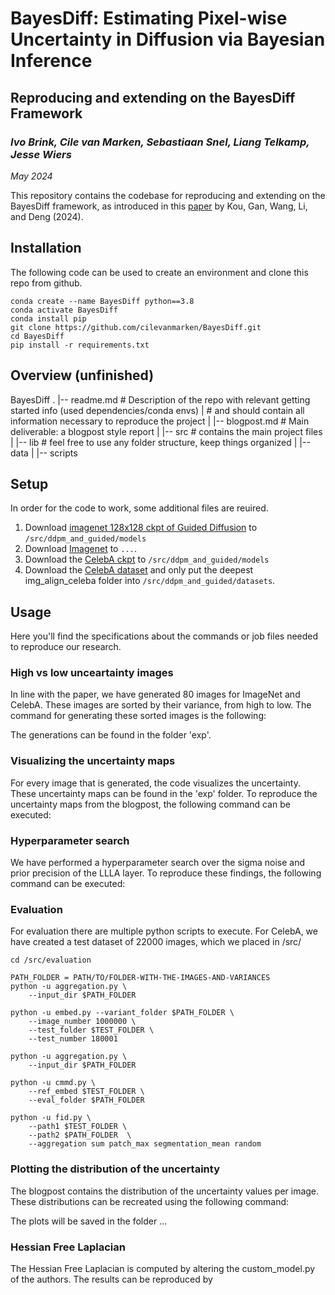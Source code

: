 # BayesDiff: Estimating Pixel-wise Uncertainty in Diffusion via Bayesian Inference
## Reproducing and extending on the BayesDiff Framework

### *Ivo Brink, Cile van Marken, Sebastiaan Snel, Liang Telkamp, Jesse Wiers*

*May 2024*

This repository contains the codebase for reproducing and extending on the BayesDiff framework, as introduced in this [paper](https://arxiv.org/abs/2310.11142) by Kou, Gan, Wang, Li, and Deng (2024).


## Installation
The following code can be used to create an environment and clone this repo from github. 

```shell
conda create --name BayesDiff python==3.8
conda activate BayesDiff
conda install pip
git clone https://github.com/cilevanmarken/BayesDiff.git
cd BayesDiff
pip install -r requirements.txt
```

## Overview (unfinished)
BayesDiff
.
|-- readme.md   # Description of the repo with relevant getting started info (used dependencies/conda envs)
|               # and should contain all information necessary to reproduce the project
|
|-- blogpost.md # Main deliverable: a blogpost style report
|
|-- src         # contains the main project files
|   |-- lib     # feel free to use any folder structure, keep things organized
|   |-- data
|   |-- scripts


## Setup
In order for the code to work, some additional files are reuired.
1) Download [imagenet 128x128 ckpt of Guided Diffusion](https://openaipublic.blob.core.windows.net/diffusion/jul-2021/128x128_diffusion.pt) to `/src/ddpm_and_guided/models`
2) Download [Imagenet](https://www.image-net.org/download.php) to `...`.
3) Download the [CelebA ckpt](https://drive.google.com/file/d/1R_H-fJYXSH79wfSKs9D-fuKQVan5L-GR/view) to `/src/ddpm_and_guided/models`
4) Download the [CelebA dataset](https://www.kaggle.com/datasets/jessicali9530/celeba-dataset) and only put the deepest img_align_celeba folder into `/src/ddpm_and_guided/datasets`.


## Usage
Here you'll find the specifications about the commands or job files needed to reproduce our research.

### High vs low unceartainty images
In line with the paper, we have generated 80 images for ImageNet and CelebA. These images are sorted by their variance, from high to low. The command for generating these sorted images is the following:

The generations can be found in the folder 'exp'.

### Visualizing the uncertainty maps
For every image that is generated, the code visualizes the uncertainty. These uncertainty maps can be found in the 'exp' folder. To reproduce the uncertainty maps from the blogpost, the following command can be executed:

### Hyperparameter search
We have performed a hyperparameter search over the sigma noise and prior precision of the LLLA layer. To reproduce these findings, the following command can be executed:

### Evaluation
For evaluation there are multiple python scripts to execute. For CelebA, we have created a test dataset of 22000 images, which we placed in /src/
```shell
cd /src/evaluation

PATH_FOLDER = PATH/TO/FOLDER-WITH-THE-IMAGES-AND-VARIANCES
python -u aggregation.py \
    --input_dir $PATH_FOLDER 

python -u embed.py --variant_folder $PATH_FOLDER \
    --image_number 1000000 \ 
    --test_folder $TEST_FOLDER \
    --test_number 180001

python -u aggregation.py \
    --input_dir $PATH_FOLDER 

python -u cmmd.py \
    --ref_embed $TEST_FOLDER \
    --eval_folder $PATH_FOLDER 

python -u fid.py \
    --path1 $TEST_FOLDER \
    --path2 $PATH_FOLDER  \
    --aggregation sum patch_max segmentation_mean random 
```

### Plotting the distribution of the uncertainty
The blogpost contains the distribution of the uncertainty values per image. These distributions can be recreated using the following command:

The plots will be saved in the folder ...

### Hessian Free Laplacian
The Hessian Free Laplacian is computed by altering the custom_model.py of the authors. The results can be reproduced by 






